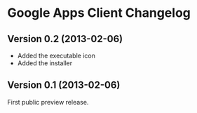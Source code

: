 Google Apps Client Changelog
============================


Version 0.2 (2013-02-06)
------------------------

- Added the executable icon
- Added the installer


Version 0.1 (2013-02-06)
------------------------

First public preview release.
